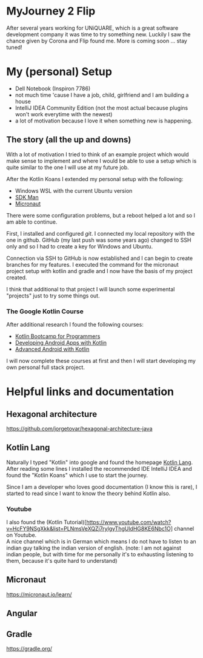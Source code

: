 # MyJourney 2 Flip
After several years working for UNiQUARE, which is a great software development company it was time to try something new.
Luckily I saw the chance given by Corona and Flip found me. More is coming soon ... stay tuned!

# My (personal) Setup
- Dell Notebook (Inspiron 7786)
- not much time 'cause I have a job, child, girlfriend and I am building a house
- IntelliJ IDEA Community Edition (not the most actual because plugins won't work everytime with the newest)
- a lot of motivation because I love it when something new is happening.

## The story (all the up and downs)
With a lot of motivation I tried to think of an example project which would make sense to implement
and where I would be able to use a setup which is quite similar to the one I will use at my future job.

After the Kotlin Koans I extended my personal setup with the following:
- Windows WSL with the current Ubuntu version
- [SDK Man](https://sdkman.io/)
- [Micronaut](https://micronaut.io/)

There were some configuration problems, but a reboot helped a lot and so I am able to continue.

First, I installed and configured *git*.
I connected my local repository with the one in github.
GitHub (my last push was some years ago) changed to SSH only and so I had to create a key for Windows and Ubuntu.

Connection via SSH to GitHub is now established and I can begin to create branches for my features.
I executed the command for the micronaut project setup with kotlin and gradle and I now have the basis of my project created.

I think that additional to that project I will launch some experimental "projects" just to try some things out.

### The Google Kotlin Course
After additional research I found the following courses:
- [Kotlin Bootcamp for Programmers](https://classroom.udacity.com/courses/ud9011)
- [Developing Android Apps with Kotlin](https://www.udacity.com/course/developing-android-apps-with-kotlin--ud9012)
- [Advanced Android with Kotlin](https://www.udacity.com/course/advanced-android-with-kotlin--ud940)

I will now complete these courses at first and then I will start developing my own personal full stack project.

# Helpful links and documentation
## Hexagonal architecture
https://github.com/jorgetovar/hexagonal-architecture-java

## Kotlin Lang
Naturally I typed "Kotlin" into google and found the homepage [Kotlin Lang](https://kotlinlang.org).   
After reading some lines I installed the recommended IDE IntelliJ IDEA and found the "Kotlin Koans" which I use to start the journey.

Since I am a developer who loves good documentation (I know this is rare), I started to read since I want to know the theory behind Kotlin also.

### Youtube
I also found the (Kotlin Tutorial)[https://www.youtube.com/watch?v=HcFY9NSgXkk&list=PLNmsVeXQZj7rylgyThgUldHG8KE6Nbc1O] channel on Youtube.  
A nice channel which is in German which means I do not have to listen to an indian guy talking the indian version of english. (note: I am not against indian people, but with time for me personally it's to exhausting listening to them, because it's quite hard to understand)

## Micronaut
https://micronaut.io/learn/

## Angular

## Gradle
https://gradle.org/


